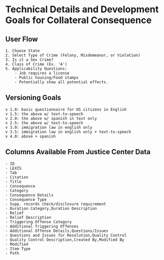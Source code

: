# Technical Details and Development Goals for Collateral Consequence


## User Flow
    1. Choose State
    2. Select Type of Crime (Felony, Misdemeanor, or Violation)
    3. Is it a Sex Crime?
    4. Class of Crime (Ex. 'A')
    5. Applicability Questions:
        - Job requires a license
        - Public housing/Food stamps
        - Potentially show all potential effects.


## Versioning Goals
    v 1.0: basic questionnaire for US citizens in English
    v 1.5: the above w/ text-to-speech
    v 2.0: the above w/ spanish in text only
    v 2.5: the above w/ text-to-speech
    v 3.0: immigration law in english only
    v 3.5: immigration law in english only + text-to-speech
    v 4.0: above + spanish


## Columns Available From Justice Center Data
    - ID
    - LEXIS
    - Tab
    - Citation
    - Title
    - Consequence
    - Category
    - Consequence Details
    - Consequence Type
    - Supp. records check/disclosure requirement
    - Duration Category,Duration Description
    - Relief
    - Relief Description
    - Triggering Offense Category
    - Additional Triggering Offenses
    - Additional Offense Details,Questions/Issues
    - Questions and Issues for Resolution,Quality Control
    - Quality Control Description,Created By,Modified By
    - Modified
    - Item Type
    - Path
